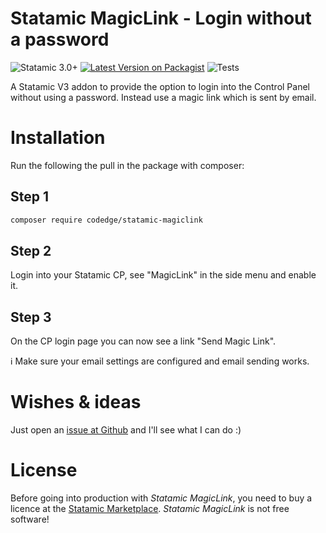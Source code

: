 # Statamic MagicLink - Login without a password

![Statamic 3.0+](https://img.shields.io/badge/Statamic-3.0+-FF269E?style=for-the-badge&link=https://statamic.com)
[![Latest Version on Packagist](https://img.shields.io/packagist/v/codedge/statamic-magiclink?style=for-the-badge)](https://packagist.org/packages/codedge/statamic-magiclink)
![Tests](https://github.com/codedge/statamic-magiclink/workflows/Tests/badge.svg)

A Statamic V3 addon to provide the option to login into the Control Panel without using a password. Instead use a magic link
which is sent by email.

# Installation

Run the following the pull in the package with composer:

## Step 1

````bash
composer require codedge/statamic-magiclink
````

## Step 2

Login into your Statamic CP, see "MagicLink" in the side menu and enable it.

## Step 3

On the CP login page you can now see a link "Send Magic Link". 

:information_source: Make sure your email settings are configured and email sending works. 

# Wishes & ideas

Just open an [issue at Github](https://github.com/codedge/statamic-magiclink/issues) and I'll see what I can do :) 

# License 

Before going into production with *Statamic MagicLink*, you need to buy a licence at the [Statamic Marketplace](https://statamic.com/addons?statamic=3). 
*Statamic MagicLink* is not free software!
